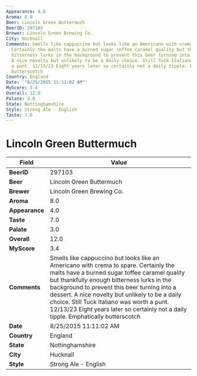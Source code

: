 ```yaml
---
Appearance: 4.0
Aroma: 8.0
Beer: Lincoln Green Buttermuch
BeerID: 297103
Brewer: Lincoln Green Brewing Co.
City: Hucknall
Comments: Smells like cappuccino but looks like an Americano with crema to spare.
  Certainly the malts have a burned sugar toffee caramel quality but thankfully enough
  bitterness lurks in the background to prevent this beer turning into a dessert.
  A nice novelty but unlikely to be a daily choice. Still Tuck Italiano was worth
  a punt. 12/13/23 Eight years later so certainly not a daily tipple. Emphatically
  butterscotch
Country: England
Date: '"8/25/2015 11:11:02 AM"'
MyScore: 3.4
Overall: 12.0
Palate: 3.0
State: Nottinghamshire
Style: Strong Ale - English
Taste: 7.0
---
```


# Lincoln Green Buttermuch

| Field         | Value |
|---------------|-------|
| **BeerID** | 297103 |
| **Beer** | Lincoln Green Buttermuch |
| **Brewer** | Lincoln Green Brewing Co. |
| **Aroma** | 8.0 |
| **Appearance** | 4.0 |
| **Taste** | 7.0 |
| **Palate** | 3.0 |
| **Overall** | 12.0 |
| **MyScore** | 3.4 |
| **Comments** | Smells like cappuccino but looks like an Americano with crema to spare. Certainly the malts have a burned sugar toffee caramel quality but thankfully enough bitterness lurks in the background to prevent this beer turning into a dessert. A nice novelty but unlikely to be a daily choice. Still Tuck Italiano was worth a punt. 12/13/23 Eight years later so certainly not a daily tipple. Emphatically butterscotch |
| **Date** | 8/25/2015 11:11:02 AM |
| **Country** | England |
| **State** | Nottinghamshire |
| **City** | Hucknall |
| **Style** | Strong Ale - English |
